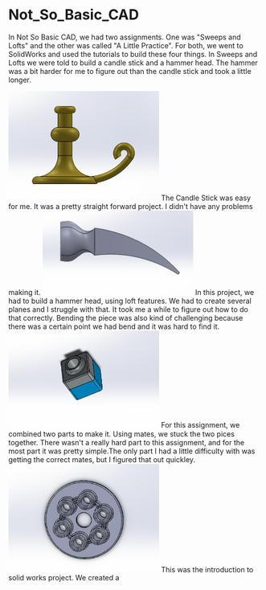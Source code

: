 # Not_So_Basic_CAD

In Not So Basic CAD, we had two assignments. One was "Sweeps and Lofts" and the other was called "A Little Practice". For both, we went to SolidWorks and used the tutorials to build these four things. In Sweeps and Lofts we were told to build a candle stick and a hammer head. The hammer was a bit harder for me to figure out than the candle stick and took a little longer. 


<img src="NSBpics/candlepicture.PNG" width="300" >
The Candle Stick was easy for me. It was a pretty straight forward project. I didn't have any problems making it.

<img src="NSBpics/loftpicture.PNG" width="300" >
In this project, we had to build a hammer head, using loft features. We had to create several planes and I struggle with that. It took me a while to figure out how to do that correctly. Bending the piece was also kind of challenging because there was a certain point we had bend and it was hard to find it. 

<img src="NSBpics/tutorpicture.PNG" width="300" >
For this assignment, we combined two parts to make it. Using mates, we stuck the two pices together. There wasn't a really hard part to this assignment, and for the most part it was pretty simple.The only part I had a little difficulty with was getting the correct mates, but I figured that out quickley. 

<img src="NSBpics/pressureplate.PNG" width="300" >
This was the introduction to solid works project. We created a 


